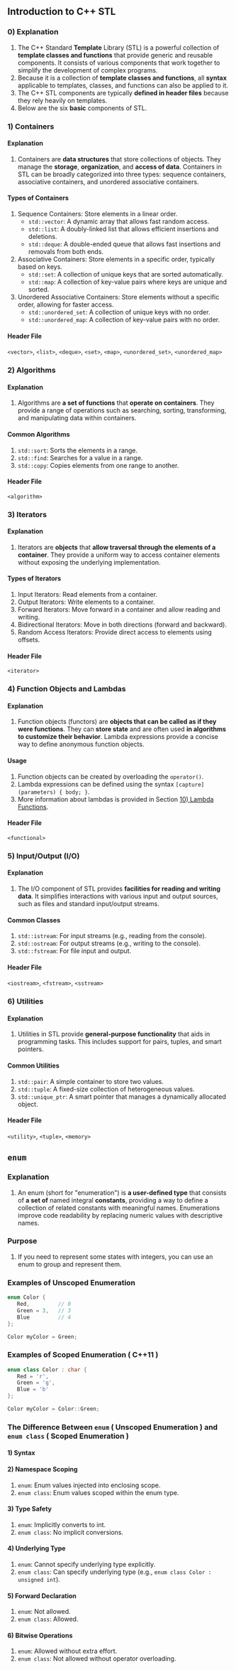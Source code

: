 ## Introduction to C++ STL

### 0) Explanation

1. The C++ Standard **Template** Library (STL) is a powerful collection of **template classes and
   functions** that provide generic and reusable components. It consists of various components that
   work together to simplify the development of complex programs.
2. Because it is a collection of **template classes and functions**, all **syntax** applicable to
   templates, classes, and functions can also be applied to it.
3. The C++ STL components are typically **defined in header files** because they rely heavily on
   templates.
4. Below are the six **basic** components of STL.

### 1) Containers

#### Explanation

1. Containers are **data structures** that store collections of objects. They manage the
   **storage**, **organization**, and **access of data**. Containers in STL can be broadly
   categorized into three types: sequence containers, associative containers, and unordered
   associative containers.

#### Types of Containers

1. Sequence Containers: Store elements in a linear order.
   - `std::vector`: A dynamic array that allows fast random access.
   - `std::list`: A doubly-linked list that allows efficient insertions and deletions.
   - `std::deque`: A double-ended queue that allows fast insertions and removals from both ends.
2. Associative Containers: Store elements in a specific order, typically based on keys.
   - `std::set`: A collection of unique keys that are sorted automatically.
   - `std::map`: A collection of key-value pairs where keys are unique and sorted.
3. Unordered Associative Containers: Store elements without a specific order, allowing for faster
   access.
   - `std::unordered_set`: A collection of unique keys with no order.
   - `std::unordered_map`: A collection of key-value pairs with no order.

#### Header File

`<vector>`, `<list>`, `<deque>`, `<set>`, `<map>`, `<unordered_set>`, `<unordered_map>`

### 2) Algorithms

#### Explanation

1. Algorithms are **a set of functions** that **operate on containers**. They provide a range of
   operations such as searching, sorting, transforming, and manipulating data within containers.

#### Common Algorithms

1. `std::sort`: Sorts the elements in a range.
2. `std::find`: Searches for a value in a range.
3. `std::copy`: Copies elements from one range to another.

#### Header File

`<algorithm>`

### 3) Iterators

#### Explanation

1. Iterators are **objects** that **allow traversal through the elements of a container**. They
   provide a uniform way to access container elements without exposing the underlying
   implementation.

#### Types of Iterators

1. Input Iterators: Read elements from a container.
2. Output Iterators: Write elements to a container.
3. Forward Iterators: Move forward in a container and allow reading and writing.
4. Bidirectional Iterators: Move in both directions (forward and backward).
5. Random Access Iterators: Provide direct access to elements using offsets.

#### Header File

`<iterator>`

### 4) Function Objects and Lambdas

#### Explanation

1. Function objects (functors) are **objects that can be called as if they were functions**. They
   can **store state** and are often used **in algorithms to customize their behavior**. Lambda
   expressions provide a concise way to define anonymous function objects.

#### Usage

1. Function objects can be created by overloading the `operator()`.
2. Lambda expressions can be defined using the syntax `[capture](parameters) { body; }`.
3. More information about lambdas is provided in Section
   [10) Lambda Functions](#10-lambda-functions).

#### Header File

`<functional>`

### 5) Input/Output (I/O)

#### Explanation

1. The I/O component of STL provides **facilities for reading and writing data**. It simplifies
   interactions with various input and output sources, such as files and standard input/output
   streams.

#### Common Classes

1. `std::istream`: For input streams (e.g., reading from the console).
1. `std::ostream`: For output streams (e.g., writing to the console).
1. `std::fstream`: For file input and output.

#### Header File

`<iostream>`, `<fstream>`, `<sstream>`

### 6) Utilities

#### Explanation

1. Utilities in STL provide **general-purpose functionality** that aids in programming tasks. This
   includes support for pairs, tuples, and smart pointers.

#### Common Utilities

1. `std::pair`: A simple container to store two values.
2. `std::tuple`: A fixed-size collection of heterogeneous values.
3. `std::unique_ptr`: A smart pointer that manages a dynamically allocated object.

#### Header File

`<utility>`, `<tuple>`, `<memory>`

## `enum`

### Explanation

1. An enum (short for "enumeration") is **a user-defined type** that consists of **a set of** named
   integral **constants**, providing a way to define a collection of related constants with
   meaningful names. Enumerations improve code readability by replacing numeric values with
   descriptive names.

### Purpose

1. If you need to represent some states with integers, you can use an enum to group and represent
   them.

### Examples of Unscoped Enumeration

```CPP
enum Color {
   Red,         // 0
   Green = 3,   // 3
   Blue         // 4
};

Color myColor = Green;
```

### Examples of Scoped Enumeration ( C++11 )

```CPP
enum class Color : char {
   Red = 'r',
   Green = 'g',
   Blue = 'b'
};

Color myColor = Color::Green;
```

### The Difference Between `enum` ( Unscoped Enumeration ) and `enum class` ( Scoped Enumeration )

#### 1) Syntax

#### 2) Namespace Scoping

1.  `enum`: Enum values injected into enclosing scope.
2.  `enum class`: Enum values scoped within the enum type.

#### 3) Type Safety

1.  `enum`: Implicitly converts to int.
2.  `enum class`: No implicit conversions.

#### 4) Underlying Type

1.  `enum`: Cannot specify underlying type explicitly.
2.  `enum class`: Can specify underlying type (e.g., `enum class Color : unsigned int`).

#### 5) Forward Declaration

1.  `enum`: Not allowed.
2.  `enum class`: Allowed.

#### 6) Bitwise Operations

1. `enum`: Allowed without extra effort.
2. `enum class`: Not allowed without operator overloading.
